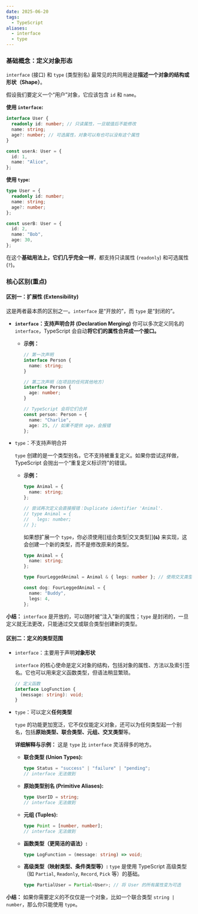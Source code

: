 ```yaml
---
date: 2025-06-20
tags:
  - TypeScript
aliases:
  - interface
  - type
---
```

### 基础概念：定义对象形态

`interface` (接口) 和 `type` (类型别名) 最常见的共同用途是**描述一个对象的结构或形状（Shape）**。

假设我们要定义一个“用户”对象，它应该包含 `id` 和 `name`。

**使用 `interface`:**
```ts
interface User {
  readonly id: number; // 只读属性，一旦赋值后不能修改
  name: string;
  age?: number; // 可选属性，对象可以有也可以没有这个属性
}

const userA: User = {
  id: 1,
  name: "Alice",
};
```

**使用 `type`:**
```ts
type User = {
  readonly id: number;
  name: string;
  age?: number;
};

const userB: User = {
  id: 2,
  name: "Bob",
  age: 30,
};
```


在这个**基础用法上，它们几乎完全一样**，都支持只读属性 (`readonly`) 和可选属性 (`?`)。



### 核心区别(重点)

#### 区别一：扩展性 (Extensibility)

这是两者最本质的区别之一。`interface` 是“开放的”，而 `type` 是“封闭的”。

- **`interface`：支持声明合并 (Declaration Merging)** 你可以多次定义同名的 `interface`，TypeScript 会自动**将它们的属性合并成一个接口。**

  - **示例：**
    ```ts
    // 第一次声明
    interface Person {
      name: string;
    }
    
    // 第二次声明（在项目的任何其他地方）
    interface Person {
      age: number;
    }
    
    // TypeScript 会将它们合并
    const person: Person = {
      name: "Charlie",
      age: 25, // 如果不提供 age，会报错
    };
    ```



- `type`：不支持声明合并

  `type` 创建的是一个类型别名，它不支持被重复定义。如果你尝试这样做，TypeScript 会抛出一个“重复定义标识符”的错误。

  - **示例：**
    ```ts
    type Animal = {
      name: string;
    };
    
    // 尝试再次定义会直接报错：Duplicate identifier 'Animal'.
    // type Animal = {
    //   legs: number;
    // };
    ```

    如果想扩展一个 `type`，你必须使用[[组合类型|交叉类型]]**(`&`)** 来实现，这会创建一个新的类型，而不是修改原来的类型。
    ```ts
    type Animal = {
      name: string;
    };
    
    type FourLeggedAnimal = Animal & { legs: number }; // 使用交叉类型扩展
    
    const dog: FourLeggedAnimal = {
      name: "Buddy",
      legs: 4,
    };
    ```


**小结：** `interface` 是开放的，可以随时被“注入”新的属性；`type` 是封闭的，一旦定义就无法更改，只能通过交叉或联合类型创建新的类型。



#### 区别二：定义的类型范围

- `interface`：主要用于声明**对象形状**

  `interface` 的核心使命是定义对象的结构，包括对象的属性、方法以及索引签名。它也可以用来定义函数类型，但语法稍显繁琐。

  ```ts
  // 定义函数
  interface LogFunction {
    (message: string): void;
  }
  ```



- `type`：可以定义**任何类型**

  `type` 的功能更加宽泛，它不仅仅能定义对象，还可以为任何类型起一个别名，包括**原始类型、联合类型、元组、交叉类型**等。

  **详细解释与示例：** 这是 `type` 比 `interface` 灵活得多的地方。

  - **联合类型 (Union Types):**
    ```ts
    type Status = "success" | "failure" | "pending";
    // interface 无法做到
    ```

  - **原始类型别名 (Primitive Aliases):**
    ```ts
    type UserID = string;
    // interface 无法做到
    ```

  - **元组 (Tuples):**
    ```ts
    type Point = [number, number];
    // interface 无法做到
    ```

  - **函数类型（更简洁的语法）:**
    ```ts
    type LogFunction = (message: string) => void;
    ```

  - **高级类型（映射类型、条件类型等）:** `type` 是使用 TypeScript 高级类型（如 `Partial`, `Readonly`, `Record`, `Pick` 等）的基础。
    ```ts
    type PartialUser = Partial<User>; // 将 User 的所有属性变为可选
    ```


**小结：** 如果你需要定义的不仅仅是一个对象，比如一个联合类型 `string | number`，那么你只能使用 `type`。





